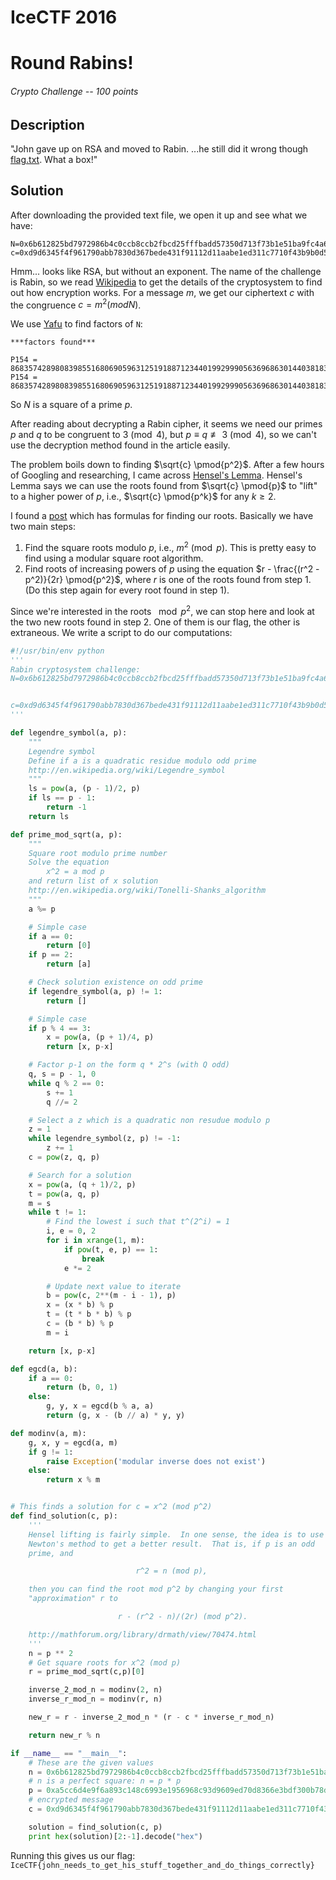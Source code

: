 # IceCTF 2016
# Round Rabins!
###### Crypto Challenge -- 100 points

## Description
"John gave up on RSA and moved to Rabin. ...he still did it wrong though [flag.txt](https://play.icec.tf/problem-static/flag_4541b3f5527778f80ae376bf7234dda6ea9a97b6103284a1f596bcec5e1c312c.txt). What a box!"


## Solution

After downloading the provided text file, we open it up and see what we have:

    N=0x6b612825bd7972986b4c0ccb8ccb2fbcd25fffbadd57350d713f73b1e51ba9fc4a6ae862475efa3c9fe7dfb4c89b4f92e925ce8e8eb8af1c40c15d2d99ca61fcb018ad92656a738c8ecf95413aa63d1262325ae70530b964437a9f9b03efd90fb1effc5bfd60153abc5c5852f437d748d91935d20626e18cbffa24459d786601
    c=0xd9d6345f4f961790abb7830d367bede431f91112d11aabe1ed311c7710f43b9b0d5331f71a1fccbfca71f739ee5be42c16c6b4de2a9cbee1d827878083acc04247c6e678d075520ec727ef047ed55457ba794cf1d650cbed5b12508a65d36e6bf729b2b13feb5ce3409d6116a97abcd3c44f136a5befcb434e934da16808b0b


Hmm... looks like RSA, but without an exponent. The name of the challenge is Rabin, so we read [Wikipedia](https://en.wikipedia.org/wiki/Rabin_cryptosystem) to get the details of the cryptosystem to find out how encryption works. For a message $m$, we get our ciphertext $c$ with the congruence $c = m^2 (mod N)$.

We use [Yafu](https://sourceforge.net/projects/yafu/) to find factors of `N`:

    ***factors found***
    
    P154 = 8683574289808398551680690596312519188712344019929990563696863014403818356652403139359303583094623893591695801854572600022831462919735839793929311522108161
    P154 = 8683574289808398551680690596312519188712344019929990563696863014403818356652403139359303583094623893591695801854572600022831462919735839793929311522108161

So $N$ is a square of a prime $p$.

After reading about decrypting a Rabin cipher, it seems we need our primes $p$ and $q$ to be congruent to $3\pmod{4}$, but $p \equiv q \not\equiv 3 \pmod{4}$, so we can't use the decryption method found in the article easily.

The problem boils down to finding $\sqrt{c} \pmod{p^2}$.
After a few hours of Googling and researching, I came across [Hensel's Lemma](https://en.wikipedia.org/wiki/Hensel%27s_lemma). Hensel's Lemma says we can use the roots found from $\sqrt{c} \pmod{p}$ to "lift" to a higher power of $p$, i.e., $\sqrt{c} \pmod{p^k}$ for any $k \geq 2$.

I found a [post](http://mathforum.org/library/drmath/view/70474.html) which has formulas for finding our roots. Basically we have two main steps:

1. Find the square roots modulo $p$, i.e., $m^2 \pmod{p}$. This is pretty easy to find using a modular square root algorithm.
2. Find roots of increasing powers of $p$ using the equation $r - \frac{(r^2 - p^2)}{2r} \pmod{p^2}$, where $r$ is one of the roots found from step 1. (Do this step again for every root found in step 1).

Since we're interested in the roots $\mod{p^2}$, we can stop here and look at the two new roots found in step 2. One of them is our flag, the other is extraneous. We write a script to do our computations:

~~~python
#!/usr/bin/env python
'''
Rabin cryptosystem challenge:
N=0x6b612825bd7972986b4c0ccb8ccb2fbcd25fffbadd57350d713f73b1e51ba9fc4a6ae862475efa3c9fe7dfb4c89b4f92e925ce8e8eb8af1c40c15d2d99ca61fcb018ad92656a738c8ecf95413aa63d1262325ae70530b964437a9f9b03efd90fb1effc5bfd60153abc5c5852f437d748d91935d20626e18cbffa24459d786601


c=0xd9d6345f4f961790abb7830d367bede431f91112d11aabe1ed311c7710f43b9b0d5331f71a1fccbfca71f739ee5be42c16c6b4de2a9cbee1d827878083acc04247c6e678d075520ec727ef047ed55457ba794cf1d650cbed5b12508a65d36e6bf729b2b13feb5ce3409d6116a97abcd3c44f136a5befcb434e934da16808b0b
'''

def legendre_symbol(a, p):
    """
    Legendre symbol
    Define if a is a quadratic residue modulo odd prime
    http://en.wikipedia.org/wiki/Legendre_symbol
    """
    ls = pow(a, (p - 1)/2, p)
    if ls == p - 1:
        return -1
    return ls

def prime_mod_sqrt(a, p):
    """
    Square root modulo prime number
    Solve the equation
        x^2 = a mod p
    and return list of x solution
    http://en.wikipedia.org/wiki/Tonelli-Shanks_algorithm
    """
    a %= p

    # Simple case
    if a == 0:
        return [0]
    if p == 2:
        return [a]

    # Check solution existence on odd prime
    if legendre_symbol(a, p) != 1:
        return []

    # Simple case
    if p % 4 == 3:
        x = pow(a, (p + 1)/4, p)
        return [x, p-x]

    # Factor p-1 on the form q * 2^s (with Q odd)
    q, s = p - 1, 0
    while q % 2 == 0:
        s += 1
        q //= 2

    # Select a z which is a quadratic non resudue modulo p
    z = 1
    while legendre_symbol(z, p) != -1:
        z += 1
    c = pow(z, q, p)

    # Search for a solution
    x = pow(a, (q + 1)/2, p)
    t = pow(a, q, p)
    m = s
    while t != 1:
        # Find the lowest i such that t^(2^i) = 1
        i, e = 0, 2
        for i in xrange(1, m):
            if pow(t, e, p) == 1:
                break
            e *= 2

        # Update next value to iterate
        b = pow(c, 2**(m - i - 1), p)
        x = (x * b) % p
        t = (t * b * b) % p
        c = (b * b) % p
        m = i

    return [x, p-x]

def egcd(a, b):
    if a == 0:
        return (b, 0, 1)
    else:
        g, y, x = egcd(b % a, a)
        return (g, x - (b // a) * y, y)

def modinv(a, m):
    g, x, y = egcd(a, m)
    if g != 1:
        raise Exception('modular inverse does not exist')
    else:
        return x % m


# This finds a solution for c = x^2 (mod p^2)
def find_solution(c, p):
    '''
    Hensel lifting is fairly simple.  In one sense, the idea is to use
    Newton's method to get a better result.  That is, if p is an odd
    prime, and

                            r^2 = n (mod p),

    then you can find the root mod p^2 by changing your first
    "approximation" r to

                        r - (r^2 - n)/(2r) (mod p^2).

    http://mathforum.org/library/drmath/view/70474.html                    
    '''
    n = p ** 2
    # Get square roots for x^2 (mod p)
    r = prime_mod_sqrt(c,p)[0]

    inverse_2_mod_n = modinv(2, n)
    inverse_r_mod_n = modinv(r, n)

    new_r = r - inverse_2_mod_n * (r - c * inverse_r_mod_n)

    return new_r % n

if __name__ == "__main__":
    # These are the given values
    n = 0x6b612825bd7972986b4c0ccb8ccb2fbcd25fffbadd57350d713f73b1e51ba9fc4a6ae862475efa3c9fe7dfb4c89b4f92e925ce8e8eb8af1c40c15d2d99ca61fcb018ad92656a738c8ecf95413aa63d1262325ae70530b964437a9f9b03efd90fb1effc5bfd60153abc5c5852f437d748d91935d20626e18cbffa24459d786601L
    # n is a perfect square: n = p * p
    p = 0xa5cc6d4e9f6a893c148c6993e1956968c93d9609ed70d8366e3bdf300b78d712e79c5425ffd8d480afcefc71b50d85e0914609af240c981c438acd1dcb27b301L
    # encrypted message
    c = 0xd9d6345f4f961790abb7830d367bede431f91112d11aabe1ed311c7710f43b9b0d5331f71a1fccbfca71f739ee5be42c16c6b4de2a9cbee1d827878083acc04247c6e678d075520ec727ef047ed55457ba794cf1d650cbed5b12508a65d36e6bf729b2b13feb5ce3409d6116a97abcd3c44f136a5befcb434e934da16808b0bL

    solution = find_solution(c, p)
    print hex(solution)[2:-1].decode("hex")
~~~

Running this gives us our flag: `IceCTF{john_needs_to_get_his_stuff_together_and_do_things_correctly}`
